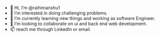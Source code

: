 - 👋 Hi, I’m @raihimanshu1
- 👀 I’m interested in doing challenging problems.
- 🌱 I’m currently learning new things and working as software Engineer.
- 💞️ I’m looking to collaborate on ui and back end web development.
- 📫 reach me through LinkedIn or email.

<!---
raihimanshu1/raihimanshu1 is a ✨ special ✨ repository because its `README.md` (this file) appears on your GitHub profile.
You can click the Preview link to take a look at your changes.
--->
